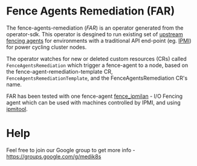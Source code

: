 # Fence Agents Remediation (FAR)
The fence-agents-remediation (*FAR*) is an operator generated from the operator-sdk. This operator is desgined to run existing set of [upstream fencing agents](https://github.com/ClusterLabs/fence-agents) for environments with a traditional API end-point (eg. [IPMI](https://en.wikipedia.org/wiki/Intelligent_Platform_Management_Interface)) for power cycling cluster nodes.

The operator watches for new or deleted custom resources (CRs) called `FenceAgentsRemediation` which trigger a fence-agent to a node, based on the fence-agent-remediation-template CR, `FenceAgentsRemediationTemplate`, and the FenceAgentsRemediation CR's name.

FAR has been tested with one fence-agent [fence_ipmilan](https://www.mankier.com/8/fence_ipmilan) - I/O Fencing agent which can be used with machines controlled by IPMI, and using [ipmitool](<http://ipmitool.sf.net/>).

# Help
Feel free to join our Google group to get more info - https://groups.google.com/g/medik8s
